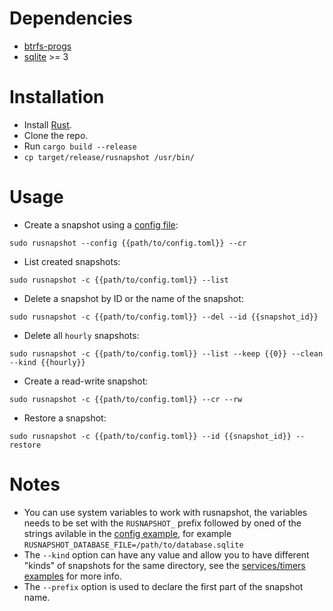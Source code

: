 # Dependencies

- [btrfs-progs](https://github.com/kdave/btrfs-progs)
- [sqlite](https://www.sqlite.org/download.html) >= 3

# Installation

- Install [Rust](https://www.rust-lang.org/tools/install).
- Clone the repo.
- Run `cargo build --release`
- `cp target/release/rusnapshot /usr/bin/`

# Usage

- Create a snapshot using a [config file](https://github.com/Edu4rdSHL/rusnapshot/tree/master/examples/config-templates):

`sudo rusnapshot --config {{path/to/config.toml}} --cr`

- List created snapshots:

`sudo rusnapshot -c {{path/to/config.toml}} --list`

- Delete a snapshot by ID or the name of the snapshot:

`sudo rusnapshot -c {{path/to/config.toml}} --del --id {{snapshot_id}}`

- Delete all `hourly` snapshots:

`sudo rusnapshot -c {{path/to/config.toml}} --list --keep {{0}} --clean --kind {{hourly}}`

- Create a read-write snapshot:

`sudo rusnapshot -c {{path/to/config.toml}} --cr --rw`

- Restore a snapshot:

`sudo rusnapshot -c {{path/to/config.toml}} --id {{snapshot_id}} --restore`

# Notes

- You can use system variables to work with rusnapshot, the variables needs to be set with the `RUSNAPSHOT_` prefix followed by oned of the strings avilable in the [config example](https://github.com/Edu4rdSHL/rusnapshot/blob/master/examples/config-templates/config-all.toml), for example `RUSNAPSHOT_DATABASE_FILE=/path/to/database.sqlite`
- The `--kind` option can have any value and allow you to have different "kinds" of snapshots for the same directory, see the [services/timers examples](https://github.com/Edu4rdSHL/rusnapshot/tree/master/examples/services) for more info.
- The `--prefix` option is used to declare the first part of the snapshot name.
